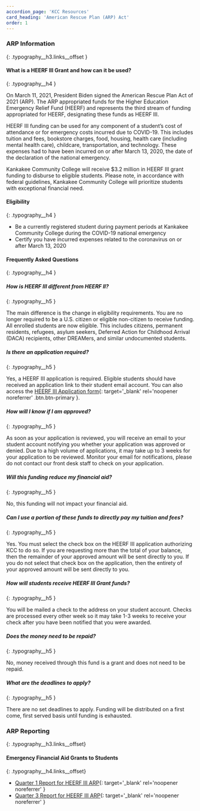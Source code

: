 ```yaml
---
accordion_page: 'KCC Resources'
card_heading: 'American Rescue Plan (ARP) Act'
order: 1
---
```


### ARP Information
{: .typography__h3.links__offset }

#### What is a HEERF III Grant and how can it be used?
{: .typography__h4 }

On March 11, 2021, President Biden signed the American Rescue Plan Act of 2021 (ARP). The ARP appropriated funds for the Higher Education Emergency Relief Fund (HEERF) and represents the third stream of funding appropriated for HEERF, designating these funds as HEERF III. 

HEERF III funding can be used for any component of a student’s cost of attendance or for emergency costs incurred due to COVID-19. This includes tuition and fees, bookstore charges, food, housing, health care (including mental health care), childcare, transportation, and technology. These expenses had to have been incurred on or after March 13, 2020, the date of the declaration of the national emergency. 

Kankakee Community College will receive $3.2 million in HEERF III grant funding to disburse to eligible students. Please note, in accordance with federal guidelines, Kankakee Community College will prioritize students with exceptional financial need.

#### Eligibility
{: .typography__h4 }

- Be a currently registered student during payment periods at Kankakee Community College during the COVID-19 national emergency
- Certify you have incurred expenses related to the coronavirus on or after March 13, 2020

#### Frequently Asked Questions
{: .typography__h4 }

##### How is HEERF III different from HEERF II?
{: .typography__h5 }

The main difference is the change in eligibility requirements. You are no longer required to be a U.S. citizen or eligible non-citizen to receive funding. All enrolled students are now eligible. This includes citizens, permanent residents, refugees, asylum seekers, Deferred Action for Childhood Arrival (DACA) recipients, other DREAMers, and similar undocumented students.

##### Is there an application required?
{: .typography__h5 }

Yes, a HEERF III application is required. Eligible students should have received an application link to their student email account. You can also access the [HEERF III Application form](https://form.jotform.com/212015939187964){: target='_blank' rel='noopener noreferrer' .btn.btn-primary }.

##### How will I know if I am approved?
{: .typography__h5 }

As soon as your application is reviewed, you will receive an email to your student account notifying you whether your application was approved or denied. Due to a high volume of applications, it may take up to 3 weeks for your application to be reviewed. Monitor your email for notifications, please do not contact our front desk staff to check on your application.

##### Will this funding reduce my financial aid?
{: .typography__h5 }

No, this funding will not impact your financial aid.

##### Can I use a portion of these funds to directly pay my tuition and fees?
{: .typography__h5 }

Yes. You must select the check box on the HEERF III application authorizing KCC to do so. If you are requesting more than the total of your balance, then the remainder of your approved amount will be sent directly to you. If you do not select that check box on the application, then the entirety of your approved amount will be sent directly to you. 

##### How will students receive HEERF III Grant funds?
{: .typography__h5 }

You will be mailed a check to the address on your student account. Checks are processed every other week so it may take 1-3 weeks to receive your check after you have been notified that you were awarded. 

##### Does the money need to be repaid?
{: .typography__h5 }

No, money received through this fund is a grant and does not need to be repaid.

##### What are the deadlines to apply?
{: .typography__h5 }

There are no set deadlines to apply. Funding will be distributed on a first come, first served basis until funding is exhausted.


### ARP Reporting
{: .typography__h3.links__offset}

#### Emergency Financial Aid Grants to Students
{: .typography__h4.links__offset}

- [Quarter 1 Report for HEERF III ARP](../uploads/pdf/Quarter%201%20Report%20for%20HEERF%20III%20ARP.pdf){: target='_blank' rel='noopener noreferrer' }
- [Quarter 3 Report for HEERF III ARP](../uploads/pdf/HEERFIII_Q3-2021_10-10-21.pdf){: target='_blank' rel='noopener noreferrer' }